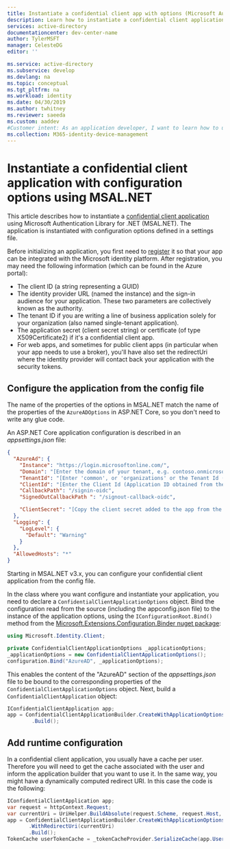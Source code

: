 ```yaml
---
title: Instantiate a confidential client app with options (Microsoft Authentication Library for .NET) | Azure
description: Learn how to instantiate a confidential client application with configuration options using the Microsoft Authentication Library for .NET (MSAL.NET).
services: active-directory
documentationcenter: dev-center-name
author: TylerMSFT
manager: CelesteDG
editor: ''

ms.service: active-directory
ms.subservice: develop
ms.devlang: na
ms.topic: conceptual
ms.tgt_pltfrm: na
ms.workload: identity
ms.date: 04/30/2019
ms.author: twhitney
ms.reviewer: saeeda
ms.custom: aaddev
#Customer intent: As an application developer, I want to learn how to use application config options so I can instantiate a confidential client app.
ms.collection: M365-identity-device-management
---
```


# Instantiate a confidential client application with configuration options using MSAL.NET

This article describes how to instantiate a [confidential client application](msal-client-applications.md) using Microsoft Authentication Library for .NET (MSAL.NET).  The application is instantiated with configuration options defined in a settings file.

Before initializing an application, you first need to [register](quickstart-register-app.md) it so that your app can be integrated with the Microsoft identity platform. After registration, you may need the following information (which can be found in the Azure portal):

- The client ID (a string representing a GUID)
- The identity provider URL (named the instance) and the sign-in audience for your application. These two parameters are collectively known as the authority.
- The tenant ID if you are writing a line of business application solely for your organization (also named single-tenant application).
- The application secret (client secret string) or certificate (of type X509Certificate2) if it's a confidential client app.
- For web apps, and sometimes for public client apps (in particular when your app needs to use a broker), you'll have also set the redirectUri where the identity provider will contact back your application with the security tokens.

## Configure the application from the config file
The name of the properties of the options in MSAL.NET match the name of the properties of the `AzureADOptions` in ASP.NET Core, so you don't need to write any glue code.

An ASP.NET Core application configuration is described in an *appsettings.json* file:

```json
{
  "AzureAd": {
    "Instance": "https://login.microsoftonline.com/",
    "Domain": "[Enter the domain of your tenant, e.g. contoso.onmicrosoft.com]",
    "TenantId": "[Enter 'common', or 'organizations' or the Tenant Id (Obtained from the Azure portal. Select 'Endpoints' from the 'App registrations' blade and use the GUID in any of the URLs), e.g. da41245a5-11b3-996c-00a8-4d99re19f292]",
    "ClientId": "[Enter the Client Id (Application ID obtained from the Azure portal), e.g. ba74781c2-53c2-442a-97c2-3d60re42f403]",
    "CallbackPath": "/signin-oidc",
    "SignedOutCallbackPath ": "/signout-callback-oidc",

    "ClientSecret": "[Copy the client secret added to the app from the Azure portal]"
  },
  "Logging": {
    "LogLevel": {
      "Default": "Warning"
    }
  },
  "AllowedHosts": "*"
}
```

Starting in MSAL.NET v3.x, you can configure your confidential client application from the config file.

In the class where you want configure and instantiate your application, you need to declare a `ConfidentialClientApplicationOptions` object.  Bind the configuration read from the source (including the appconfig.json file) to the instance of the application options, using the `IConfigurationRoot.Bind()` method from the [Microsoft.Extensions.Configuration.Binder nuget package](https://www.nuget.org/packages/Microsoft.Extensions.Configuration.Binder):

```csharp
using Microsoft.Identity.Client;

private ConfidentialClientApplicationOptions _applicationOptions;
_applicationOptions = new ConfidentialClientApplicationOptions();
configuration.Bind("AzureAD", _applicationOptions);
```

This enables the content of the "AzureAD" section of the *appsettings.json* file to be bound to the corresponding properties of the `ConfidentialClientApplicationOptions` object.  Next, build a `ConfidentialClientApplication` object:

```csharp
IConfidentialClientApplication app;
app = ConfidentialClientApplicationBuilder.CreateWithApplicationOptions(_applicationOptions)
        .Build();
```

## Add runtime configuration
In a confidential client application, you usually have a cache per user. Therefore you will need to get the cache associated with the user and inform the application builder that you want to use it. In the same way, you might have a dynamically computed redirect URI. In this case the code is the following:

```csharp
IConfidentialClientApplication app;
var request = httpContext.Request;
var currentUri = UriHelper.BuildAbsolute(request.Scheme, request.Host, request.PathBase, _azureAdOptions.CallbackPath ?? string.Empty);
app = ConfidentialClientApplicationBuilder.CreateWithApplicationOptions(_applicationOptions)
       .WithRedirectUri(currentUri)
       .Build();
TokenCache userTokenCache = _tokenCacheProvider.SerializeCache(app.UserTokenCache,httpContext, claimsPrincipal);
```

